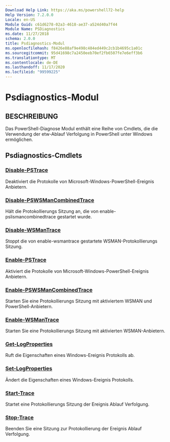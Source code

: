 ```yaml
---
Download Help Link: https://aka.ms/powershell72-help
Help Version: 7.2.0.0
Locale: en-US
Module Guid: c61d6278-02a3-4618-ae37-a524d40a7f44
Module Name: PSDiagnostics
ms.date: 11/27/2018
schema: 2.0.0
title: Psdiagnostics-Modul
ms.openlocfilehash: f8426e88af9e498c484ed449c2cb1b4695c1a01c
ms.sourcegitcommit: 95d41698c7a2450eeb70ef2fb6507fe7e6eff3b6
ms.translationtype: MT
ms.contentlocale: de-DE
ms.lasthandoff: 11/17/2020
ms.locfileid: "99599225"
---
```

# Psdiagnostics-Modul

## BESCHREIBUNG

Das PowerShell-Diagnose Modul enthält eine Reihe von Cmdlets, die die Verwendung der etw-Ablauf Verfolgung in PowerShell unter Windows ermöglichen.

## Psdiagnostics-Cmdlets

### [Disable-PSTrace](Disable-PSTrace.md)
Deaktiviert die Protokolle von Microsoft-Windows-PowerShell-Ereignis Anbietern.

### [Disable-PSWSManCombinedTrace](Disable-PSWSManCombinedTrace.md)
Hält die Protokollierungs Sitzung an, die von enable-pslismancombinedtrace gestartet wurde.

### [Disable-WSManTrace](Disable-WSManTrace.md)
Stoppt die von enable-wsmantrace gestartete WSMAN-Protokollierungs Sitzung.

### [Enable-PSTrace](Enable-PSTrace.md)
Aktiviert die Protokolle von Microsoft-Windows-PowerShell-Ereignis Anbietern.

### [Enable-PSWSManCombinedTrace](Enable-PSWSManCombinedTrace.md)
Starten Sie eine Protokollierungs Sitzung mit aktiviertem WSMAN und PowerShell-Anbietern.

### [Enable-WSManTrace](Enable-WSManTrace.md)
Starten Sie eine Protokollierungs Sitzung mit aktivierten WSMAN-Anbietern.

### [Get-LogProperties](Get-LogProperties.md)
Ruft die Eigenschaften eines Windows-Ereignis Protokolls ab.

### [Set-LogProperties](Set-LogProperties.md)
Ändert die Eigenschaften eines Windows-Ereignis Protokolls.

### [Start-Trace](Start-Trace.md)
Startet eine Protokollierungs Sitzung der Ereignis Ablauf Verfolgung.

### [Stop-Trace](Stop-Trace.md)
Beenden Sie eine Sitzung zur Protokollierung der Ereignis Ablauf Verfolgung.

